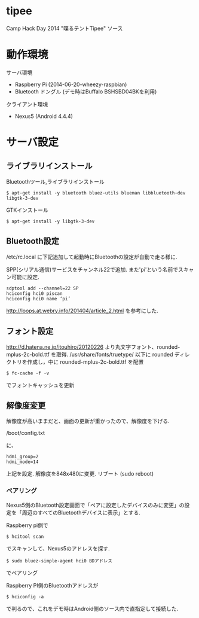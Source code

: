 tipee
=====

Camp Hack Day 2014 "喋るテントTipee" ソース

# 動作環境
サーバ環境
- Raspberry Pi (2014-06-20-wheezy-raspbian)
- Bluetooth ドングル (デモ時はBuffalo BSHSBD04BKを利用)

クライアント環境
- Nexus5 (Android 4.4.4)


# サーバ設定

## ライブラリインストール
Bluetoothツール,ライブラリインストール

    $ apt-get install -y bluetooth bluez-utils blueman libbluetooth-dev libgtk-3-dev

GTKインストール

    $ apt-get install -y libgtk-3-dev

## Bluetooth設定
/etc/rc.local に下記追加して起動時にBluetoothの設定が自動で走る様に.

SPP(シリアル通信)サービスをチャンネル22で追加. また'pi'という名前でスキャン可能に設定.

    sdptool add --channel=22 SP
    hciconfig hci0 piscan
    hciconfig hci0 name ‘pi’
    
    
http://loops.at.webry.info/201404/article_2.html を参考にした.
    
## フォント設定
http://d.hatena.ne.jp/itouhiro/20120226
より丸文字フォント、rounded-mplus-2c-bold.ttf を取得.
/usr/share/fonts/truetype/
以下に
rounded ディレクトリを作成し，中に
rounded-mplus-2c-bold.ttf
を配置

    $ fc-cache -f -v

でフォントキャッシュを更新

## 解像度変更
解像度が高いままだと、画面の更新が重かったので、解像度を下げる.

/boot/config.txt

に、

    hdmi_group=2
    hdmi_mode=14

上記を設定. 解像度を848x480に変更.
リブート (sudo reboot)

### ペアリング

Nexus5側のBluetooth設定画面で「ペアに設定したデバイスのみに変更」の設定を「周辺のすべてのBluetoothデバイスに表示」とする.

Raspberry pi側で

    $ hcitool scan

でスキャンして、Nexus5のアドレスを探す.

    $ sudo bluez-simple-agent hci0 BDアドレス

でペアリング

Raspberry PI側のBluetoothアドレスが

    $ hciconfig -a

で判るので、これをデモ時はAndroid側のソース内で直指定して接続した.



